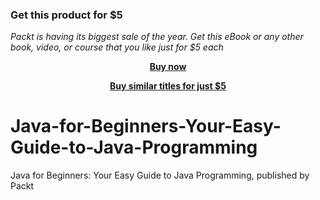 
### Get this product for $5

<i>Packt is having its biggest sale of the year. Get this eBook or any other book, video, or course that you like just for $5 each</i>


<b><p align='center'>[Buy now](https://packt.link/9781803249629)</p></b>


<b><p align='center'>[Buy similar titles for just $5](https://subscription.packtpub.com/search)</p></b>


# Java-for-Beginners-Your-Easy-Guide-to-Java-Programming
Java for Beginners: Your Easy Guide to Java Programming, published by Packt

